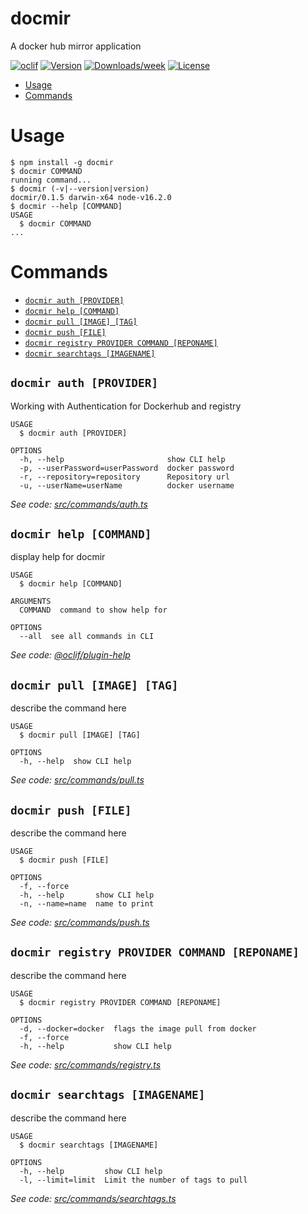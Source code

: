 docmir
======

A docker hub mirror application

[![oclif](https://img.shields.io/badge/cli-oclif-brightgreen.svg)](https://oclif.io)
[![Version](https://img.shields.io/npm/v/docmir.svg)](https://npmjs.org/package/docmir)
[![Downloads/week](https://img.shields.io/npm/dw/docmir.svg)](https://npmjs.org/package/docmir)
[![License](https://img.shields.io/npm/l/docmir.svg)](https://github.com/CaliFOSS/docker-mirror/blob/master/package.json)

<!-- toc -->
* [Usage](#usage)
* [Commands](#commands)
<!-- tocstop -->
# Usage
<!-- usage -->
```sh-session
$ npm install -g docmir
$ docmir COMMAND
running command...
$ docmir (-v|--version|version)
docmir/0.1.5 darwin-x64 node-v16.2.0
$ docmir --help [COMMAND]
USAGE
  $ docmir COMMAND
...
```
<!-- usagestop -->
# Commands
<!-- commands -->
* [`docmir auth [PROVIDER]`](#docmir-auth-provider)
* [`docmir help [COMMAND]`](#docmir-help-command)
* [`docmir pull [IMAGE] [TAG]`](#docmir-pull-image-tag)
* [`docmir push [FILE]`](#docmir-push-file)
* [`docmir registry PROVIDER COMMAND [REPONAME]`](#docmir-registry-provider-command-reponame)
* [`docmir searchtags [IMAGENAME]`](#docmir-searchtags-imagename)

## `docmir auth [PROVIDER]`

Working with Authentication for Dockerhub and registry

```
USAGE
  $ docmir auth [PROVIDER]

OPTIONS
  -h, --help                       show CLI help
  -p, --userPassword=userPassword  docker password
  -r, --repository=repository      Repository url
  -u, --userName=userName          docker username
```

_See code: [src/commands/auth.ts](https://github.com/CaliFOSS/docker-mirror/blob/v0.1.5/src/commands/auth.ts)_

## `docmir help [COMMAND]`

display help for docmir

```
USAGE
  $ docmir help [COMMAND]

ARGUMENTS
  COMMAND  command to show help for

OPTIONS
  --all  see all commands in CLI
```

_See code: [@oclif/plugin-help](https://github.com/oclif/plugin-help/blob/v3.2.2/src/commands/help.ts)_

## `docmir pull [IMAGE] [TAG]`

describe the command here

```
USAGE
  $ docmir pull [IMAGE] [TAG]

OPTIONS
  -h, --help  show CLI help
```

_See code: [src/commands/pull.ts](https://github.com/CaliFOSS/docker-mirror/blob/v0.1.5/src/commands/pull.ts)_

## `docmir push [FILE]`

describe the command here

```
USAGE
  $ docmir push [FILE]

OPTIONS
  -f, --force
  -h, --help       show CLI help
  -n, --name=name  name to print
```

_See code: [src/commands/push.ts](https://github.com/CaliFOSS/docker-mirror/blob/v0.1.5/src/commands/push.ts)_

## `docmir registry PROVIDER COMMAND [REPONAME]`

describe the command here

```
USAGE
  $ docmir registry PROVIDER COMMAND [REPONAME]

OPTIONS
  -d, --docker=docker  flags the image pull from docker
  -f, --force
  -h, --help           show CLI help
```

_See code: [src/commands/registry.ts](https://github.com/CaliFOSS/docker-mirror/blob/v0.1.5/src/commands/registry.ts)_

## `docmir searchtags [IMAGENAME]`

describe the command here

```
USAGE
  $ docmir searchtags [IMAGENAME]

OPTIONS
  -h, --help         show CLI help
  -l, --limit=limit  Limit the number of tags to pull
```

_See code: [src/commands/searchtags.ts](https://github.com/CaliFOSS/docker-mirror/blob/v0.1.5/src/commands/searchtags.ts)_
<!-- commandsstop -->
